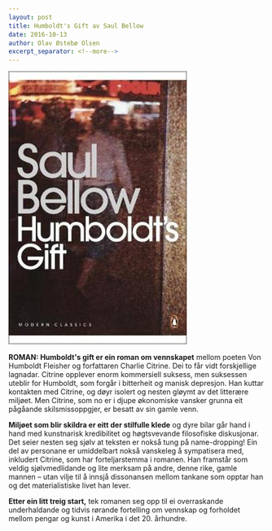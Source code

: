 ```yaml
---
layout: post
title: Humboldt's Gift av Saul Bellow
date: 2016-10-13
author: Olav Østebø Olsen
excerpt_separator: <!--more-->
---
```


![Omslaget til Humboldt's Gift](/images/humboldt.jpg)

**ROMAN: Humboldt's gift er ein roman om vennskapet** mellom poeten Von Humboldt Fleisher og forfattaren Charlie Citrine. Dei to får vidt forskjellige lagnadar. Citrine opplever enorm kommersiell suksess, men suksessen uteblir for Humboldt, som forgår i bitterheit og manisk depresjon.<!--more--> Han kuttar kontakten med Citrine, og døyr isolert og nesten gløymt av det litterære miljøet. Men Citrine, som no er i djupe økonomiske vansker grunna eit pågåande skilsmissoppgjer, er besatt av sin gamle venn.

**Miljøet som blir skildra er eitt der stilfulle klede** og dyre bilar går hand i hand med kunstnarisk kredibilitet og høgtsvevande filosofiske diskusjonar. Det seier nesten seg sjølv at teksten er nokså tung på name-dropping! Ein del av personane er umiddelbart nokså vanskeleg å sympatisera med, inkludert Citrine, som har forteljarstemma i romanen. Han framstår som veldig sjølvmedlidande og lite merksam på andre, denne rike, gamle mannen – utan vilje til å innsjå dissonansen mellom tankane som opptar han og det materialistiske livet han lever.

**Etter ein litt treig start,** tek romanen seg opp til ei overraskande underhaldande og tidvis rørande fortelling om vennskap og forholdet mellom pengar og kunst i Amerika i det 20. århundre.